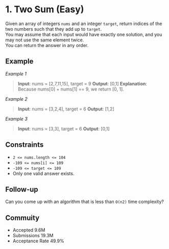 # 1. Two Sum (Easy)
Given an array of integers `nums` and an integer `target`, return indices of the two numbers such that they add up to `target`.\
You may assume that each input would have exactly one solution, and you may not use the same element twice.\
You can return the answer in any order.

 
## Example
*Example 1*

> **Input**: nums = [2,7,11,15], target = 9
> **Output**: [0,1]
> **Explanation**: Because nums[0] + nums[1] == 9, we return [0, 1].


*Example 2*

> **Input**: nums = [3,2,4], target = 6
> **Output**: [1,2]


*Example 3*

> **Input**: nums = [3,3], target = 6
> **Output**: [0,1]
 

## Constraints
* `2 <= nums.length <= 104`
* `-109 <= nums[i] <= 109`
* `-109 <= target <= 109`
* Only one valid answer exists.
 

## Follow-up
Can you come up with an algorithm that is less than `O(n2)` time complexity?


## Commuity
* Accepted 9.6M
* Submissions 19.3M
* Acceptance Rate 49.9%